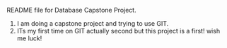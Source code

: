README file for Database Capstone Project.

1. I am doing a capstone project and trying to use GIT. 
2. ITs my first time on GIT actually second but this project is a first! wish me luck!

